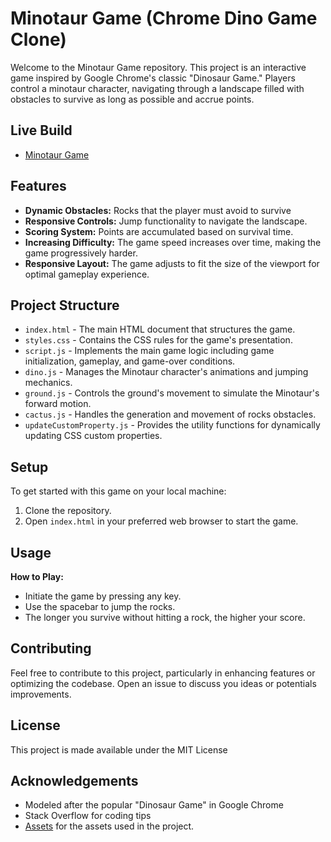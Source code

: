 # Minotaur Game (Chrome Dino Game Clone)

Welcome to the Minotaur Game repository. This project is an interactive game inspired by Google Chrome's
classic "Dinosaur Game." Players control a minotaur character, navigating through a landscape filled with obstacles to survive as long as possible and accrue points.

## Live Build

- [Minotaur Game](https://stalwart-travesseiro-a34585.netlify.app/)

## Features

- **Dynamic Obstacles:** Rocks that the player must avoid to survive
- **Responsive Controls:** Jump functionality to navigate the landscape.
- **Scoring System:** Points are accumulated based on survival time.
- **Increasing Difficulty:** The game speed increases over time, making the game progressively harder.
- **Responsive Layout:** The game adjusts to fit the size of the viewport for optimal gameplay experience.

## Project Structure

- `index.html` - The main HTML document that structures the game.
- `styles.css` - Contains the CSS rules for the game's presentation.
- `script.js` - Implements the main game logic including game initialization, gameplay, and game-over conditions.
- `dino.js` - Manages the Minotaur character's animations and jumping mechanics.
- `ground.js` - Controls the ground's movement to simulate the Minotaur's forward motion.
- `cactus.js` - Handles the generation and movement of rocks obstacles.
- `updateCustomProperty.js` - Provides the utility functions for dynamically updating CSS custom properties.

## Setup

To get started with this game on your local machine:

1. Clone the repository.
2. Open `index.html` in your preferred web browser to start the game.

## Usage

**How to Play:**

- Initiate the game by pressing any key.
- Use the spacebar to jump the rocks.
- The longer you survive without hitting a rock, the higher your score.

## Contributing

Feel free to contribute to this project, particularly in enhancing features or optimizing the codebase. Open an issue to discuss you ideas or potentials improvements.

## License

This project is made available under the MIT License

## Acknowledgements

- Modeled after the popular "Dinosaur Game" in Google Chrome
- Stack Overflow for coding tips
- [Assets](https://craftpix.net/file-licenses/) for the assets used in the project.

